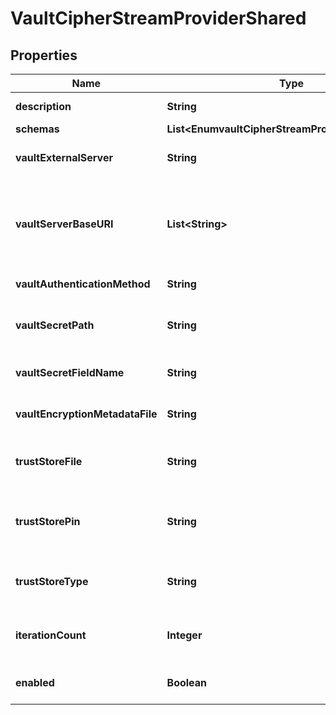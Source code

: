 

# VaultCipherStreamProviderShared


## Properties

| Name | Type | Description | Notes |
|------------ | ------------- | ------------- | -------------|
|**description** | **String** | A description for this Cipher Stream Provider |  [optional] |
|**schemas** | **List&lt;EnumvaultCipherStreamProviderSchemaUrn&gt;** |  |  |
|**vaultExternalServer** | **String** | An external server definition with information needed to connect and authenticate to the Vault server. |  [optional] |
|**vaultServerBaseURI** | **List&lt;String&gt;** | The base URL needed to access the Vault server. The base URL should consist of the protocol (\&quot;http\&quot; or \&quot;https\&quot;), the server address (resolvable name or IP address), and the port number. For example, \&quot;https://vault.example.com:8200/\&quot;. |  [optional] |
|**vaultAuthenticationMethod** | **String** | The mechanism used to authenticate to the Vault server. |  [optional] |
|**vaultSecretPath** | **String** | The path to the desired secret in the Vault service. This will be appended to the value of the base-url property for the associated Vault external server. |  |
|**vaultSecretFieldName** | **String** | The name of the field in the Vault secret record that contains the passphrase to use to generate the encryption key. |  |
|**vaultEncryptionMetadataFile** | **String** | The path to a file that will hold metadata about the encryption performed by this Vault Cipher Stream Provider. |  [optional] |
|**trustStoreFile** | **String** | The path to a file containing the information needed to trust the certificate presented by the Vault servers. |  [optional] |
|**trustStorePin** | **String** | The passphrase needed to access the contents of the trust store. This is only required if a trust store file is required, and if that trust store requires a PIN to access its contents. |  [optional] |
|**trustStoreType** | **String** | The store type for the specified trust store file. The value should likely be one of \&quot;JKS\&quot; or \&quot;PKCS12\&quot;. |  [optional] |
|**iterationCount** | **Integer** | The PBKDF2 iteration count that will be used when deriving the encryption key used to protect the encryption settings database. |  [optional] |
|**enabled** | **Boolean** | Indicates whether this Cipher Stream Provider is enabled for use in the Directory Server. |  |



